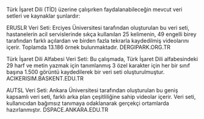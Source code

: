 Türk İşaret Dili (TİD) üzerine çalışırken faydalanabileceğin mevcut veri setleri ve kaynaklar şunlardır:

ERUSLR Veri Seti: Erciyes Üniversitesi tarafından oluşturulan bu veri seti, hastanelerin acil servislerinde sıkça kullanılan 25 kelimenin, 49 engelli birey tarafından farklı açılardan ve birden fazla tekrarla kaydedilmiş videolarını içerir. Toplamda 13.186 örnek bulunmaktadır. 
DERGIPARK.ORG.TR

Türk İşaret Dili Alfabesi Veri Seti: Bu çalışmada, Türk İşaret Dili alfabesindeki 29 harf ve metin yazmak için tanımlanmış 3 özel karakter için her bir sınıf başına 1.500 görüntü kaydedilerek bir veri seti oluşturulmuştur. 
ACIKERISIM.BASKENT.EDU.TR

AUTSL Veri Seti: Ankara Üniversitesi tarafından oluşturulan bu geniş kapsamlı veri seti, farklı arka plan çeşitliliğine sahip videolar içerir. Veri seti, kullanıcıdan bağımsız tanımaya odaklanarak gerçekçi ortamlarda hazırlanmıştır. 
DSPACE.ANKARA.EDU.TR